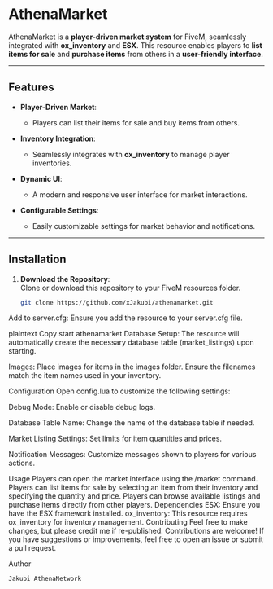 # AthenaMarket

AthenaMarket is a **player-driven market system** for FiveM, seamlessly integrated with **ox_inventory** and **ESX**. This resource enables players to **list items for sale** and **purchase items** from others in a **user-friendly interface**.

---

## Features

- **Player-Driven Market**:  
  - Players can list their items for sale and buy items from others.

- **Inventory Integration**:  
  - Seamlessly integrates with **ox_inventory** to manage player inventories.

- **Dynamic UI**:  
  - A modern and responsive user interface for market interactions.

- **Configurable Settings**:  
  - Easily customizable settings for market behavior and notifications.

---

## Installation

1. **Download the Repository**:  
   Clone or download this repository to your FiveM resources folder.

   ```bash
   git clone https://github.com/xJakubi/athenamarket.git
Add to server.cfg:
Ensure you add the resource to your server.cfg file.

plaintext
Copy
start athenamarket
Database Setup:
The resource will automatically create the necessary database table (market_listings) upon starting.

Images:
Place images for items in the images folder. Ensure the filenames match the item names used in your inventory.

Configuration
Open config.lua to customize the following settings:

Debug Mode:
Enable or disable debug logs.

Database Table Name:
Change the name of the database table if needed.

Market Listing Settings:
Set limits for item quantities and prices.

Notification Messages:
Customize messages shown to players for various actions.

Usage
Players can open the market interface using the /market command.
Players can list items for sale by selecting an item from their inventory and specifying the quantity and price.
Players can browse available listings and purchase items directly from other players.
Dependencies
ESX: Ensure you have the ESX framework installed.
ox_inventory: This resource requires ox_inventory for inventory management.
Contributing
Feel free to make changes, but please credit me if re-published. Contributions are welcome!
If you have suggestions or improvements, feel free to open an issue or submit a pull request.

Author
```
Jakubi AthenaNetwork


